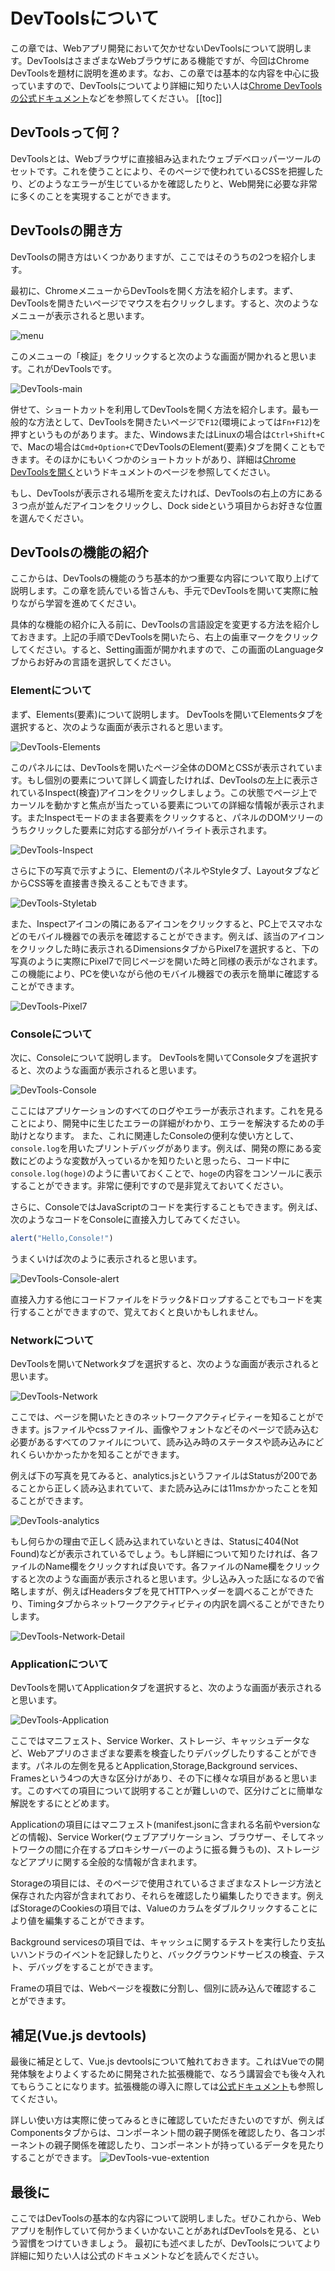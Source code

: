# DevToolsについて
この章では、Webアプリ開発において欠かせないDevToolsについて説明します。DevToolsはさまざまなWebブラウザにある機能ですが、今回はChrome DevToolsを題材に説明を進めます。なお、この章では基本的な内容を中心に扱っていますので、DevToolsについてより詳細に知りたい人は[Chrome DevToolsの公式ドキュメント](https://developer.chrome.com/docs/devtools?hl=ja)などを参照してください。
[[toc]]
## DevToolsって何？
DevToolsとは、Webブラウザに直接組み込まれたウェブデベロッパーツールのセットです。これを使うことにより、そのページで使われているCSSを把握したり、どのようなエラーが生じているかを確認したりと、Web開発に必要な非常に多くのことを実現することができます。
## DevToolsの開き方
DevToolsの開き方はいくつかありますが、ここではそのうちの2つを紹介します。

最初に、ChromeメニューからDevToolsを開く方法を紹介します。まず、DevToolsを開きたいページでマウスを右クリックします。すると、次のようなメニューが表示されると思います。

![menu](./images/menu.png)

このメニューの「検証」をクリックすると次のような画面が開かれると思います。これがDevToolsです。

![DevTools-main](./images/DevTools-main.png)

併せて、ショートカットを利用してDevToolsを開く方法を紹介します。最も一般的な方法として、DevToolsを開きたいページで`F12`(環境によっては`Fn+F12`)を押すというものがあります。また、WindowsまたはLinuxの場合は`Ctrl+Shift+C`で、Macの場合は`Cmd+Option+C`でDevToolsのElement(要素)タブを開くこともできます。そのほかにもいくつかのショートカットがあり、詳細は[Chrome DevToolsを開く](https://developer.chrome.com/docs/devtools/open?hl=ja)というドキュメントのページを参照してください。

もし、DevToolsが表示される場所を変えたければ、DevToolsの右上の方にある３つ点が並んだアイコンをクリックし、Dock sideという項目からお好きな位置を選んでください。

## DevToolsの機能の紹介
ここからは、DevToolsの機能のうち基本的かつ重要な内容について取り上げて説明します。この章を読んでいる皆さんも、手元でDevToolsを開いて実際に触りながら学習を進めてください。

具体的な機能の紹介に入る前に、DevToolsの言語設定を変更する方法を紹介しておきます。上記の手順でDevToolsを開いたら、右上の歯車マークをクリックしてください。すると、Setting画面が開かれますので、この画面のLanguageタブからお好みの言語を選択してください。


### Elementについて
まず、Elements(要素)について説明します。
DevToolsを開いてElementsタブを選択すると、次のような画面が表示されると思います。

![DevTools-Elements](./images/DevTools-Elements.png)

このパネルには、DevToolsを開いたページ全体のDOMとCSSが表示されています。もし個別の要素について詳しく調査したければ、DevToolsの左上に表示されているInspect(検査)アイコンをクリックしましょう。この状態でページ上でカーソルを動かすと焦点が当たっている要素についての詳細な情報が表示されます。またInspectモードのまま各要素をクリックすると、パネルのDOMツリーのうちクリックした要素に対応する部分がハイライト表示されます。

![DevTools-Inspect](./images/DevTools-Inspect.png)

さらに下の写真で示すように、ElementのパネルやStyleタブ、LayoutタブなどからCSS等を直接書き換えることもできます。

![DevTools-Styletab](./images/DevTools-Styletab.png)

また、Inspectアイコンの隣にあるアイコンをクリックすると、PC上でスマホなどのモバイル機器での表示を確認することができます。例えば、該当のアイコンをクリックした時に表示されるDimensionsタブからPixel7を選択すると、下の写真のように実際にPixel7で同じページを開いた時と同様の表示がなされます。この機能により、PCを使いながら他のモバイル機器での表示を簡単に確認することができます。

![DevTools-Pixel7](./images/DevTools-Pixel7.png)

### Consoleについて
次に、Consoleについて説明します。
DevToolsを開いてConsoleタブを選択すると、次のような画面が表示されると思います。

![DevTools-Console](./images/DevTools-Console.png)

ここにはアプリケーションのすべてのログやエラーが表示されます。これを見ることにより、開発中に生じたエラーの詳細がわかり、エラーを解決するための手助けとなります。
また、これに関連したConsoleの便利な使い方として、`console.log`を用いたプリントデバッグがあります。例えば、開発の際にある変数にどのような変数が入っているかを知りたいと思ったら、コード中に`console.log(hoge)`のように書いておくことで、`hoge`の内容をコンソールに表示することができます。非常に便利ですので是非覚えておいてください。

さらに、ConsoleではJavaScriptのコードを実行することもできます。例えば、次のようなコードをConsoleに直接入力してみてください。
```js
alert("Hello,Console!")
```
うまくいけば次のように表示されると思います。

![DevTools-Console-alert](./images/DevTools-Console2.png)

直接入力する他にコードファイルをドラック&ドロップすることでもコードを実行することができますので、覚えておくと良いかもしれません。


### Networkについて
DevToolsを開いてNetworkタブを選択すると、次のような画面が表示されると思います。

![DevTools-Network](./images/DevTools-Network.png)

ここでは、ページを開いたときのネットワークアクティビティーを知ることができます。jsファイルやcssファイル、画像やフォントなどそのページで読み込む必要があるすべてのファイルについて、読み込み時のステータスや読み込みにどれくらいかかったかを知ることができます。

例えば下の写真を見てみると、analytics.jsというファイルはStatusが200であることから正しく読み込まれていて、また読み込みには11msかかったことを知ることができます。

![DevTools-analytics](./images/DevTools-analytics.png)

もし何らかの理由で正しく読み込まれていないときは、Statusに404(Not Found)などが表示されているでしょう。もし詳細について知りたければ、各ファイルのName欄をクリックすれば良いです。各ファイルのName欄をクリックすると次のような画面が表示されると思います。少し込み入った話になるので省略しますが、例えばHeadersタブを見てHTTPヘッダーを調べることができたり、Timingタブからネットワークアクティビティの内訳を調べることができたりします。

![DevTools-Network-Detail](./images/DevTools-Network-Detail.png)

### Applicationについて
DevToolsを開いてApplicationタブを選択すると、次のような画面が表示されると思います。

![DevTools-Application](./images/DevTools-Application.png)

ここではマニフェスト、Service Worker、ストレージ、キャッシュデータなど、Webアプリのさまざまな要素を検査したりデバッグしたりすることができます。パネルの左側を見るとApplication,Storage,Background services、Framesという4つの大きな区分けがあり、その下に様々な項目があると思います。このすべての項目について説明することが難しいので、区分けごとに簡単な解説をするにとどめます。

Applicationの項目にはマニフェスト(manifest.jsonに含まれる名前やversionなどの情報)、Service Worker(ウェブアプリケーション、ブラウザー、そしてネットワークの間に介在するプロキシサーバーのように振る舞うもの)、ストレージなどアプリに関する全般的な情報が含まれます。

Storageの項目には、そのページで使用されているさまざまなストレージ方法と保存された内容が含まれており、それらを確認したり編集したりできます。例えばStorageのCookiesの項目では、Valueのカラムをダブルクリックすることにより値を編集することができます。

Background servicesの項目では、キャッシュに関するテストを実行したり支払いハンドラのイベントを記録したりと、バックグラウンドサービスの検査、テスト、デバッグをすることができます。

Frameの項目では、Webページを複数に分割し、個別に読み込んで確認することができます。

## 補足(Vue.js devtools)
最後に補足として、Vue.js devtoolsについて触れておきます。これはVueでの開発体験をよりよくするために開発された拡張機能で、なろう講習会でも後々入れてもらうことになります。拡張機能の導入に際しては[公式ドキュメント](https://devtools.vuejs.org/getting-started/installation)も参照してください。

詳しい使い方は実際に使ってみるときに確認していただきたいのですが、例えばComponentsタブからは、コンポーネント間の親子関係を確認したり、各コンポーネントの親子関係を確認したり、コンポーネントが持っているデータを見たりすることができます。
![DevTools-vue-extention](./images/DevTools-vue-extention.png)

## 最後に
ここではDevToolsの基本的な内容について説明しました。ぜひこれから、Webアプリを制作していて何かうまくいかないことがあればDevToolsを見る、という習慣をつけていきましょう。
最初にも述べましたが、DevToolsについてより詳細に知りたい人は公式のドキュメントなどを読んでください。

